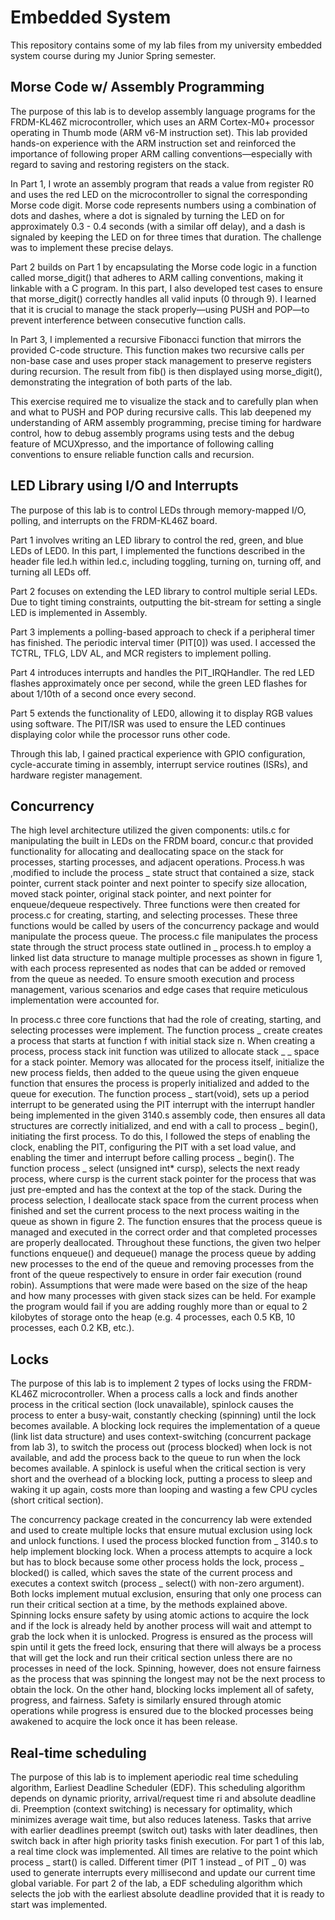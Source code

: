 # Embedded System
This repository contains some of my lab files from my university embedded system course during my Junior Spring semester.

## Morse Code w/ Assembly Programming
The purpose of this lab is to develop assembly language programs for the FRDM-KL46Z microcontroller, which uses an ARM Cortex-M0+ processor operating in Thumb mode (ARM v6-M instruction set). This lab provided hands-on experience with the ARM instruction set and reinforced the importance of following proper ARM calling conventions—especially with regard to saving and restoring registers on the stack. 

In Part 1, I wrote an assembly program that reads a value from register R0 and uses the red LED on the microcontroller to signal the corresponding Morse code digit. Morse code represents numbers using a combination of dots and dashes, where a dot is signaled by turning the LED on for approximately 0.3 - 0.4 seconds (with a similar off delay), and a dash is signaled by keeping the LED on for three times that duration. The challenge was to implement these precise delays. 

Part 2 builds on Part 1 by encapsulating the Morse code logic in a function called morse_digit() that adheres to ARM calling conventions, making it linkable with a C program. In this part, I also developed test cases to ensure that morse_digit() correctly handles all valid inputs (0 through 9). I learned that it is crucial to manage the stack properly—using PUSH and POP—to prevent interference between consecutive function calls. 

In Part 3, I implemented a recursive Fibonacci function that mirrors the provided C-code structure. This function makes two recursive calls per non-base case and uses proper stack management to preserve registers during recursion. The result from fib() is then displayed using morse_digit(), demonstrating the integration of both parts of the lab. 

This exercise required me to visualize the stack and to carefully plan when and what to PUSH and POP during recursive calls. This lab deepened my understanding of ARM assembly programming, precise timing for hardware control, how to debug assembly programs using tests and the debug feature of MCUXpresso, and the importance of following calling conventions to ensure reliable function calls and recursion.

## LED Library using I/O and Interrupts
The purpose of this lab is to control LEDs through memory-mapped I/O, polling, and interrupts on the FRDM-KL46Z board. 

Part 1 involves writing an LED library to control the red, green, and blue LEDs of LED0. In this part, I implemented the functions described in the header file led.h within led.c, including toggling, turning on, turning off, and turning all LEDs off. 

Part 2 focuses on extending the LED library to control multiple serial LEDs. Due to tight timing constraints, outputting the bit-stream for setting a single LED is implemented in Assembly. 

Part 3 implements a polling-based approach to check if a peripheral timer has finished. The periodic interval timer (PIT[0]) was used. I accessed the TCTRL, TFLG, LDV AL, and MCR registers to implement polling. 

Part 4 introduces interrupts and handles the PIT_IRQHandler. The red LED flashes approximately once per second, while the green LED flashes for about 1/10th of a second once every second. 

Part 5 extends the functionality of LED0, allowing it to display RGB values using software. The PIT/ISR was used to ensure the LED continues displaying color while the processor runs other code. 

Through this lab, I gained practical experience with GPIO configuration, cycle-accurate timing in assembly, interrupt service routines (ISRs), and hardware register management.

## Concurrency
The high level architecture utilized the given components: utils.c for manipulating the built in LEDs on the FRDM board, concur.c that provided functionality for allocating and deallocating space on the stack for processes, starting processes, and adjacent operations. Process.h was ,modified to include the process _ state struct that contained a size, stack pointer, current stack pointer and next pointer to specify size allocation, moved stack pointer, original stack pointer, and next pointer for enqueue/dequeue respectively. Three functions were then created for process.c for creating, starting, and selecting processes. These three functions would be called by users of the concurrency package and would manipulate the process queue. The process.c file manipulates the process state through the struct process state outlined in _ process.h to employ a linked list data structure to manage multiple processes as shown in figure 1, with each process represented as nodes that can be added or removed from the queue as needed. To ensure smooth execution and process management, various scenarios and edge cases that require meticulous implementation were accounted for.

In process.c three core functions that had the role of creating, starting, and selecting processes were implement. The function process _ create creates a process that starts at function f with initial stack size n. When creating a process, process stack init function was utilized to allocate stack _ _ space for a stack pointer. Memory was allocated for the process itself, initialize the new process fields, then added to the queue using the given enqueue function that ensures the process is properly initialized and added to the queue for execution. The function process _ start(void), sets up a period interrupt to be generated using the PIT interrupt with the interrupt handler being implemented in the given 3140.s assembly code, then ensures all data structures are correctly initialized, and end with a call to process _ begin(), initiating the first process. To do this, I followed the steps of enabling the clock, enabling the PIT, configuring the PIT with a set load value, and enabling the timer and interrupt before calling process _ begin(). The function process _ select (unsigned int* cursp), selects the next ready process, where cursp is the current stack pointer for the process that was just pre-empted and has the context at the top of the stack. During the process selection, I deallocate stack space from the current process when finished and set the current process to the next process waiting in the queue as shown in figure 2. The function ensures that the process queue is managed and executed in the correct order and that completed processes are properly deallocated. Throughout these functions, the given two helper functions enqueue() and dequeue() manage the process queue by adding new processes to the end of the queue and removing processes from the front of the queue respectively to ensure in order fair execution (round robin). Assumptions that were made were based on the size of the heap and how many processes with given stack sizes can be held. For example the program would fail if you are adding roughly more than or equal to 2 kilobytes of storage onto the heap (e.g. 4 processes, each 0.5 KB, 10 processes, each 0.2 KB, etc.).

## Locks
The purpose of this lab is to implement 2 types of locks using the FRDM-KL46Z microcontroller. When a process calls a lock and finds another process in the critical section (lock unavailable), spinlock causes the process to enter a busy-wait, constantly checking (spinning) until the lock becomes available. A blocking lock requires the implementation of a queue (link list data structure) and uses context-switching (concurrent package from lab 3), to switch the process out (process blocked) when lock is not available, and add the process back to the queue to run when the lock becomes available. A spinlock is useful when the critical section is very short and the overhead of a blocking lock, putting a process to sleep and waking it up again, costs more than looping and wasting a few CPU cycles (short critical section). 

The concurrency package created in the concurrency lab were extended and used to create multiple locks that ensure mutual exclusion using lock and unlock functions. I used the process blocked function from _ 3140.s to help implement blocking lock. When a process attempts to acquire a lock but has to block because some other process holds the lock, process _ blocked() is called, which saves the state of the current process and executes a context switch (process _ select() with non-zero argument). Both locks implement mutual exclusion, ensuring that only one process can run their critical section at a time, by the methods explained above. Spinning locks ensure safety by using atomic actions to acquire the lock and if the lock is already held by another process will wait and attempt to grab the lock when it is unlocked. Progress is ensured as the process will spin until it gets the freed lock, ensuring that there will always be a process that will get the lock and run their critical section unless there are no processes in need of the lock. Spinning, however, does not ensure fairness as the process that was spinning the longest may not be the next process to obtain the lock. On the other hand, blocking locks implement all of safety, progress, and fairness. Safety is similarly ensured through atomic operations while progress is ensured due to the blocked processes being awakened to acquire the lock once it has been release.

## Real-time scheduling
The purpose of this lab is to implement aperiodic real time scheduling algorithm, Earliest Deadline Scheduler (EDF). This scheduling algorithm depends on dynamic priority, arrival/request time ri and absolute deadline di. Preemption (context switching) is necessary for optimality, which minimizes average wait time, but also reduces lateness. Tasks that arrive with earlier deadlines preempt (switch out) tasks with later deadlines, then switch back in after high priority tasks finish execution. For part 1 of this lab, a real time clock was implemented. All times are relative to the point which process _ start() is called.  Different timer (PIT 1 instead _ of PIT _ 0) was used to generate interrupts every millisecond and update our current time global variable. For part 2 of the lab, a EDF scheduling algorithm which selects the job with the earliest absolute deadline provided that it is ready to start was implemented.
